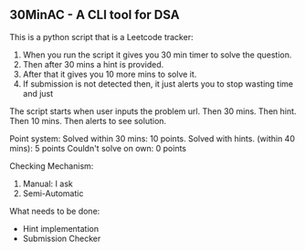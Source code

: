 ## 30MinAC - A CLI tool for DSA

This is a python script that is a Leetcode tracker: 

1. When you run the script it gives you 30 min timer to solve the question. 
2. Then after 30 mins a hint is provided.
3. After that it gives you 10 more mins to solve it. 
4. If submission is not detected then, it just alerts you to stop wasting time and just 


The script starts when user inputs the problem url. 
Then 30 mins.
Then hint.
Then 10 mins.
Then alerts to see solution.


Point system: 
Solved within 30 mins: 10 points.
Solved with hints. (within 40 mins): 5 points
Couldn't solve on own: 0 points

Checking Mechanism: 
1. Manual: I ask 
2. Semi-Automatic

What needs to be done:
- Hint implementation
- Submission Checker
